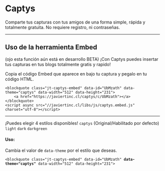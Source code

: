 # Captys
Comparte tus capturas con tus amigos de una forma simple, rápida y totalmente gratuita. No requiere registro, ni contraseñas.

---

## Uso de la herramienta Embed

(ojo esta función aún está en desarrollo BETA)
¡Con Captys puedes insertar tus capturas en tus blogs totalmente gratis y rapido!

Copia el código Embed que aparece en bajo tu captura y pegalo en tu código HTML.
```
<blockquote class="jt-captys-embed" data-id="UbMzath" data-theme="captys" data-width="512" data-height="231">
    <a href="https://javiertinc.cl/captys/c/UbMzath"></a>
</blockquote>
<script async src="//javiertinc.cl/libs/js/captys.embed.js" charset="utf-8"></script>
```
---

¡Puedes elegir 4 estilos disponibles!
```captys``` (Original/Habilitado por defecto)
```light```
```dark```
```darkgreen```

#### Uso:
Cambia el valor de ```data-theme``` por el estilo que deseas.

```<blockquote class="jt-captys-embed" data-id="UbMzath" ```**``` data-theme="captys" ```**``` data-width="512" data-height="231">```

